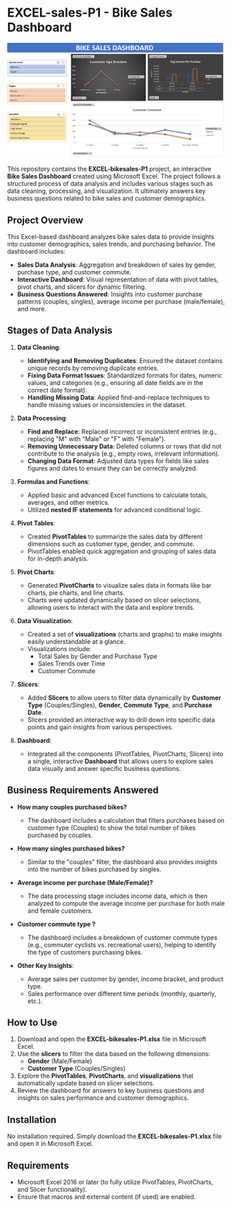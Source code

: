 # EXCEL-sales-P1 - Bike Sales Dashboard

![Dashboard Screenshot](https://github.com/Mubasher-Rashidd/EXCEL-bikesales-P1/blob/main/Dashboard.png?raw=true)

This repository contains the **EXCEL-bikesales-P1** project, an interactive **Bike Sales Dashboard** created using Microsoft Excel. The project follows a structured process of data analysis and includes various stages such as data cleaning, processing, and visualization. It ultimately answers key business questions related to bike sales and customer demographics.

## Project Overview

This Excel-based dashboard analyzes bike sales data to provide insights into customer demographics, sales trends, and purchasing behavior. The dashboard includes:
- **Sales Data Analysis**: Aggregation and breakdown of sales by gender, purchase type, and customer commute.
- **Interactive Dashboard**: Visual representation of data with pivot tables, pivot charts, and slicers for dynamic filtering.
- **Business Questions Answered**: Insights into customer purchase patterns (couples, singles), average income per purchase (male/female), and more.

## Stages of Data Analysis

1. **Data Cleaning**:
   - **Identifying and Removing Duplicates**: Ensured the dataset contains unique records by removing duplicate entries.
   - **Fixing Data Format Issues**: Standardized formats for dates, numeric values, and categories (e.g., ensuring all date fields are in the correct date format).
   - **Handling Missing Data**: Applied find-and-replace techniques to handle missing values or inconsistencies in the dataset.

2. **Data Processing**:
   - **Find and Replace**: Replaced incorrect or inconsistent entries (e.g., replacing "M" with "Male" or "F" with "Female").
   - **Removing Unnecessary Data**: Deleted columns or rows that did not contribute to the analysis (e.g., empty rows, irrelevant information).
   - **Changing Data Format**: Adjusted data types for fields like sales figures and dates to ensure they can be correctly analyzed.

3. **Formulas and Functions**:
   - Applied basic and advanced Excel functions to calculate totals, averages, and other metrics.
   - Utilized **nested IF statements** for advanced conditional logic.

4. **Pivot Tables**:
   - Created **PivotTables** to summarize the sales data by different dimensions such as customer type, gender, and commute.
   - PivotTables enabled quick aggregation and grouping of sales data for in-depth analysis.

5. **Pivot Charts**:
   - Generated **PivotCharts** to visualize sales data in formats like bar charts, pie charts, and line charts.
   - Charts were updated dynamically based on slicer selections, allowing users to interact with the data and explore trends.

6. **Data Visualization**:
   - Created a set of **visualizations** (charts and graphs) to make insights easily understandable at a glance.
   - Visualizations include:
     - Total Sales by Gender and Purchase Type
     - Sales Trends over Time
     - Customer Commute

7. **Slicers**:
   - Added **Slicers** to allow users to filter data dynamically by **Customer Type** (Couples/Singles), **Gender**, **Commute Type**, and **Purchase Date**.
   - Slicers provided an interactive way to drill down into specific data points and gain insights from various perspectives.

8. **Dashboard**:
   - Integrated all the components (PivotTables, PivotCharts, Slicers) into a single, interactive **Dashboard** that allows users to explore sales data visually and answer specific business questions.

## Business Requirements Answered

- **How many couples purchased bikes?**
  - The dashboard includes a calculation that filters purchases based on customer type (Couples) to show the total number of bikes purchased by couples.

- **How many singles purchased bikes?**
  - Similar to the "couples" filter, the dashboard also provides insights into the number of bikes purchased by singles.

- **Average income per purchase (Male/Female)?**
  - The data processing stage includes income data, which is then analyzed to compute the average income per purchase for both male and female customers.

- **Customer commute type ?**
  - The dashboard includes a breakdown of customer commute types (e.g., commuter cyclists vs. recreational users), helping to identify the type of customers purchasing bikes.

- **Other Key Insights**:
  - Average sales per customer by gender, income bracket, and product type.
  - Sales performance over different time periods (monthly, quarterly, etc.).

## How to Use

1. Download and open the **EXCEL-bikesales-P1.xlsx** file in Microsoft Excel.
2. Use the **slicers** to filter the data based on the following dimensions:
   - **Gender** (Male/Female)
   - **Customer Type** (Couples/Singles)
3. Explore the **PivotTables**, **PivotCharts**, and **visualizations** that automatically update based on slicer selections.
4. Review the dashboard for answers to key business questions and insights on sales performance and customer demographics.

## Installation

No installation required. Simply download the **EXCEL-bikesales-P1.xlsx** file and open it in Microsoft Excel.

## Requirements

- Microsoft Excel 2016 or later (to fully utilize PivotTables, PivotCharts, and Slicer functionality).
- Ensure that macros and external content (if used) are enabled.



